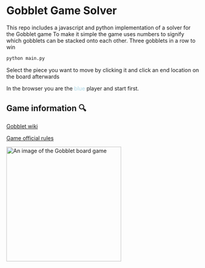 # Gobblet Game Solver

This repo includes a javascript and python implementation of a solver for the Gobblet game
To make it simple the game uses numbers to signify which gobblets can be stacked onto each other.
Three gobblets in a row to win

```bash
python main.py
```

Select the piece you want to move by clicking it and click an end location on the board afterwards

In the browser you are the <span style="color: lightblue;">blue</span> player and start first.

## Game information 🔍

[Gobblet wiki](https://en.wikipedia.org/wiki/Gobblet)

[Game official rules](https://www.boardspace.net/gobblet/english/gobblet_rules.pdf)

<img title="Gobblet Game" alt="An image of the Gobblet board game" src="https://brightbean.com/cdn/shop/products/71dXqfCymPL._AC_SL1400_814x700.jpg?v=1674147347" width="300">



